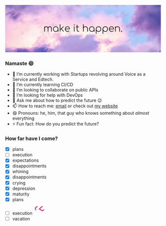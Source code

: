 ![banner](https://github.com/dsp9107/dsp9107/blob/master/make%20it%20happen.png)

### Namaste :smile:

- 🔭 I’m currently working with Startups revolving around Voice as a Service and Edtech.
- 🌱 I’m currently learning CI/CD
- 👯 I’m looking to collaborate on public APIs
- 🤔 I’m looking for help with DevOps
- 💬 Ask me about how to predict the future :wink:
- 📫 How to reach me: [email](mailto:dsp9107@outlook.com) or check out [my website](http://dhawalsinghpanwar.codes)
- 😄 Pronouns: he, him, that guy who knows something about *almost* everything
- ⚡ Fun fact: How do you predict the future?

### How far have I come?

- [x] plans
- [ ] execution
- [x] expectations
- [x] disappointments
- [x] whining
- [x] disappointments
- [x] crying
- [x] depression
- [x] maturity
- [x] plans
- [ ] execution ![in progress](https://github.com/dsp9107/dsp9107/blob/master/Infinity-1s-40px.gif)
- [ ] vacation
